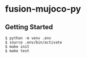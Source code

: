 # fusion-mujoco-py

## Getting Started

```
$ python -m venv .env
$ source .env/bin/activate
$ make init
$ make test
```
